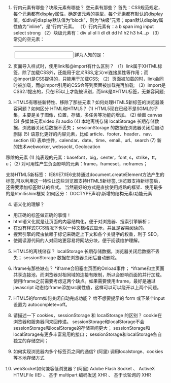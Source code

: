 1. 行内元素有哪些？块级元素有哪些？ 空元素有那些？
首先：CSS规范规定，每个元素都有display属性，确定该元素的类型，每个元素都有默认的display值，如div的display默认值为“block”，则为“块级”元素；span默认display属性值为“inline”，是“行内”元素。
    （1）行内元素有：a b span img input select strong
    （2）块级元素有：div ul ol li dl dt dd h1 h2 h3 h4…p
    （3）常见的空元素：
         <br> <hr> <img> <input> <link> <meta>
        鲜为人知的是：
         <area> <base> <col> <command> <embed> <keygen> <param> <source> <track> <wbr>

2. 页面导入样式时，使用link和@import有什么区别？
   （1）link属于XHTML标签，除了加载CSS外，还能用于定义RSS,定义rel连接属性等作用；而@import是CSS提供的，只能用于加载CSS;
   （2）页面被加载的时，link会同时被加载，而@import引用的CSS会等到页面被加载完再加载;
   （3）import是CSS2.1提出的，只在IE5以上才能被识别，而link是XHTML标签，无兼容问题;

3. HTML5有哪些新特性、移除了那些元素？如何处理HTML5新标签的浏览器兼容问题？如何区分 HTML和HTML5？
    (1) HTML5现在已经不是SGML的子集，主要是关于图像，位置，存储，多任务等功能的增加。
    (2) 绘画 canvas
    (3) 多媒体元素video 和 audio
    (4) 本地离线存储 
        localStorage 长期存储数据，浏览器关闭后数据不丢失；
        sessionStorage 的数据在浏览器关闭后自动删除
    (5) 语意化更好的内容元素，比如 article、footer、header、nav、section
    (6) 表单控件，calendar、date、time、email、url、search
    (7) 新的技术webworker, websockt, Geolocation

移除的元素
    (1) 纯表现的元素：basefont，big，center，font, s，strike，tt，u；
    (2) 对可用性产生负面影响的元素：frame，frameset，noframes；

支持HTML5新标签：
    IE8/IE7/IE6支持通过document.createElement方法产生的标签,可以利用这一特性让这些浏览器支持HTML5新标签, 浏览器支持新标签后，还需要添加标签默认的样式。
    当然最好的方式是直接使用成熟的框架、使用最多的是html5shim框架
        <!--[if lt IE 9]>
        <script> src="http://html5shim.googlecode.com/svn/trunk/html5.js"</script>
        <![endif]-->
如何区分： 
    DOCTYPE声明\新增的结构元素\功能元素

4. 语义化的理解？
  + 用正确的标签做正确的事情！
  + html语义化就是让页面的内容结构化，便于对浏览器、搜索引擎解析；
  + 在没有样式CCS情况下也以一种文档格式显示，并且是容易阅读的。
  + 搜索引擎的爬虫依赖于标记来确定上下文和各个关键字的权重，利于 SEO。
  + 使阅读源代码的人对网站更容易将网站分块，便于阅读维护理解。 

5. HTML5的离线储存？
   localStorage    长期存储数据，浏览器关闭后数据不丢失；
   sessionStorage  数据在浏览器关闭后自动删除。

6. iframe有那些缺点？
   *iframe会阻塞主页面的Onload事件；
   *iframe和主页面共享连接池，而浏览器对相同域的连接有限制，所以会影响页面的并行加载。
   使用iframe之前需要考虑这两个缺点。如果需要使用iframe，最好是通过javascript
   动态给iframe添加src属性值，这样可以可以绕开以上两个问题。  

7. HTML5的form如何关闭自动完成功能？
   给不想要提示的 form 或下某个input 设置为 autocomplete=off。

8. 请描述一下 cookies，sessionStorage 和 localStorage 的区别？
   cookie在浏览器和服务器间来回传递。 sessionStorage和localStorage不会
   sessionStorage和localStorage的存储空间更大；
   sessionStorage和localStorage有更多丰富易用的接口；
   sessionStorage和localStorage各自独立的存储空间；

9. 如何实现浏览器内多个标签页之间的通信? (阿里)
   调用localstorge、cookies等本地存储方式

10. webSocket如何兼容低浏览器？(阿里)
    Adobe Flash Socket 、 ActiveX HTMLFile (IE) 、 基于 multipart 编码发送 XHR 、 基于长轮询的 XHR   